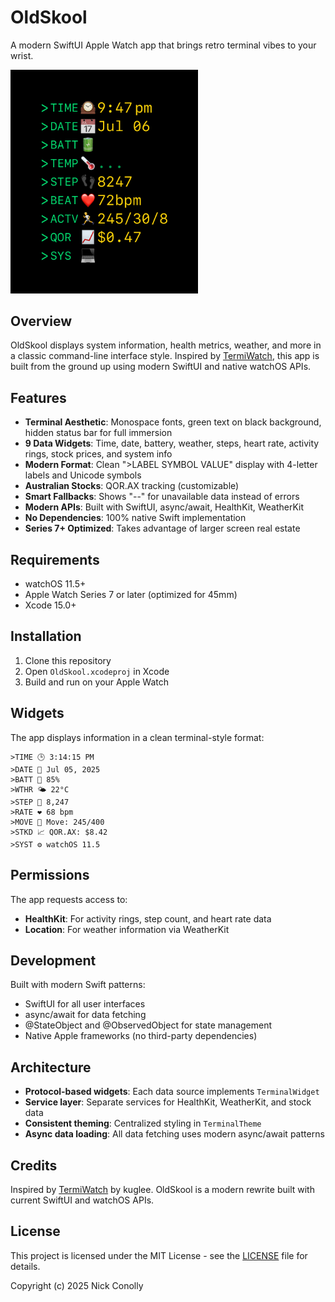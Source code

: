 # OldSkool

A modern SwiftUI Apple Watch app that brings retro terminal vibes to your wrist.

<img src="oldskool.png" alt="OldSkool Screenshot" width="300">

## Overview

OldSkool displays system information, health metrics, weather, and more in a classic command-line interface style. Inspired by [TermiWatch](https://github.com/kuglee/TermiWatch), this app is built from the ground up using modern SwiftUI and native watchOS APIs.

## Features

- **Terminal Aesthetic**: Monospace fonts, green text on black background, hidden status bar for full immersion
- **9 Data Widgets**: Time, date, battery, weather, steps, heart rate, activity rings, stock prices, and system info
- **Modern Format**: Clean ">LABEL SYMBOL VALUE" display with 4-letter labels and Unicode symbols
- **Australian Stocks**: QOR.AX tracking (customizable)
- **Smart Fallbacks**: Shows "--" for unavailable data instead of errors
- **Modern APIs**: Built with SwiftUI, async/await, HealthKit, WeatherKit
- **No Dependencies**: 100% native Swift implementation
- **Series 7+ Optimized**: Takes advantage of larger screen real estate

## Requirements

- watchOS 11.5+
- Apple Watch Series 7 or later (optimized for 45mm)
- Xcode 15.0+

## Installation

1. Clone this repository
2. Open `OldSkool.xcodeproj` in Xcode
3. Build and run on your Apple Watch

## Widgets

The app displays information in a clean terminal-style format:

```
>TIME 🕒 3:14:15 PM
>DATE 📅 Jul 05, 2025  
>BATT 🔋 85%
>WTHR 🌤️ 22°C
>STEP 👟 8,247
>RATE ❤️ 68 bpm
>MOVE 🎯 Move: 245/400
>STKD 📈 QOR.AX: $8.42
>SYST ⚙️ watchOS 11.5
```

## Permissions

The app requests access to:
- **HealthKit**: For activity rings, step count, and heart rate data
- **Location**: For weather information via WeatherKit

## Development

Built with modern Swift patterns:
- SwiftUI for all user interfaces
- async/await for data fetching
- @StateObject and @ObservedObject for state management
- Native Apple frameworks (no third-party dependencies)

## Architecture

- **Protocol-based widgets**: Each data source implements `TerminalWidget`
- **Service layer**: Separate services for HealthKit, WeatherKit, and stock data
- **Consistent theming**: Centralized styling in `TerminalTheme`
- **Async data loading**: All data fetching uses modern async/await patterns

## Credits

Inspired by [TermiWatch](https://github.com/kuglee/TermiWatch) by kuglee. OldSkool is a modern rewrite built with current SwiftUI and watchOS APIs.

## License

This project is licensed under the MIT License - see the [LICENSE](LICENSE) file for details.

Copyright (c) 2025 Nick Conolly
